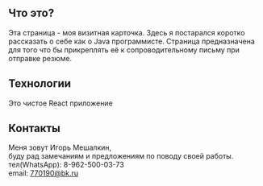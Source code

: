 Что это?
----------
Эта страница - моя визитная карточка. Здесь я постарался коротко рассказать о себе как о Java программисте. 
Страница предназначена для того что бы прикреплять её к сопроводительному письму при отправке резюме. 
<br>

Технологии
----------
Это чистое React приложение
<br>

Контакты
-----------
Меня зовут Игорь Мешалкин,   <br> буду рад замечаниям и предложениям по поводу своей работы.   <br>
тел(WhatsApp): 8-962-500-03-73   <br>
email: 770190@bk.ru
